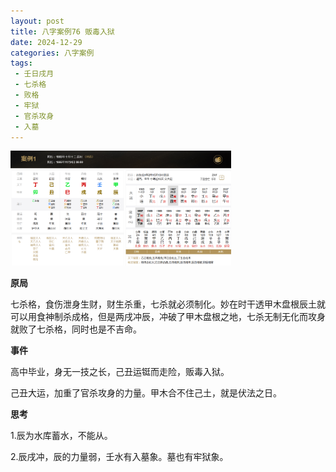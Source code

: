 ```yaml
---
layout: post
title: 八字案例76 贩毒入狱
date: 2024-12-29
categories: 八字案例
tags:
 - 壬日戌月
 - 七杀格
 - 败格
 - 牢狱
 - 官杀攻身
 - 入墓
---
```


<img src="/images/bazi-example/bazi-example-76.PNG" width="70%">

**原局**

七杀格，食伤泄身生财，财生杀重，七杀就必须制化。妙在时干透甲木盘根辰土就可以用食神制杀成格，但是两戌冲辰，冲破了甲木盘根之地，七杀无制无化而攻身就败了七杀格，同时也是不吉命。

**事件**

高中毕业，身无一技之长，己丑运铤而走险，贩毒入狱。

己丑大运，加重了官杀攻身的力量。甲木合不住己土，就是伏法之日。

**思考**

1.辰为水库蓄水，不能从。

2.辰戌冲，辰的力量弱，壬水有入墓象。墓也有牢狱象。
